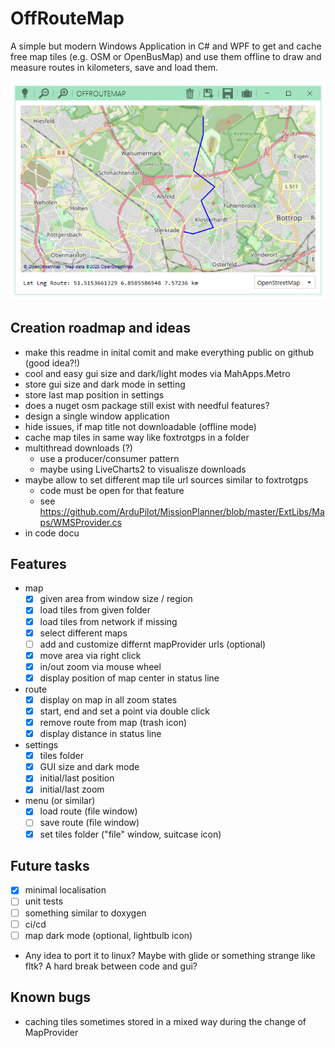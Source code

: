 # OffRouteMap

A simple but modern Windows Application in C# and WPF to get and cache free
map tiles (e.g. OSM or OpenBusMap) and use them offline to draw and measure routes
in kilometers, save and load them.

![Screenshot](screenshot.png)

## Creation roadmap and ideas

- make this readme in inital comit and make everything public on github (good idea?!)
- cool and easy gui size and dark/light modes via MahApps.Metro
- store gui size and dark mode in setting
- store last map position in settings
- does a nuget osm package still exist with needful features?
- design a single window application
- hide issues, if map title not downloadable (offline mode)
- cache map tiles in same way like foxtrotgps in a folder
- multithread downloads (?)
  - use a producer/consumer pattern 
  - maybe using LiveCharts2 to visualisze downloads
- maybe allow to set different map tile url sources similar to foxtrotgps
  - code must be open for that feature
  - see https://github.com/ArduPilot/MissionPlanner/blob/master/ExtLibs/Maps/WMSProvider.cs
- in code docu 

## Features

- map
  - [x] given area from window size / region
  - [x] load tiles from given folder
  - [x] load tiles from network if missing 
  - [x] select different maps
  - [ ] add and customize differnt mapProvider urls (optional)
  - [x] move area via right click
  - [x] in/out zoom via mouse wheel
  - [x] display position of map center in status line
- route
  - [x] display on map in all zoom states
  - [x] start, end and set a point via double click
  - [x] remove route from map (trash icon)
  - [x] display distance in status line
- settings
  - [x] tiles folder
  - [x] GUI size and dark mode
  - [x] initial/last position
  - [x] initial/last zoom
- menu (or similar)
  - [x] load route (file window)
  - [ ] save route (file window)
  - [x] set tiles folder ("file" window, suitcase icon)

## Future tasks

- [x] minimal localisation
- [ ] unit tests
- [ ] something similar to doxygen
- [ ] ci/cd
- [ ] map dark mode (optional, lightbulb icon)
- Any idea to port it to linux? Maybe with glide or something strange like fltk? A hard break between code and gui?

## Known bugs

- caching tiles sometimes stored in a mixed way during the change of MapProvider
